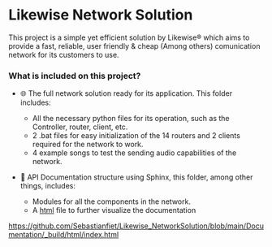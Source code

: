 # Likewise Network Solution
This project is a simple yet efficient solution by Likewise® which aims to provide a fast, reliable, user friendly & cheap (Among others) comunication network for its customers to use.

### What is included on this project?
- 🌐 The full network solution ready for its application. This folder includes:
  - All the necessary python files for its operation, such as the Controller, router, client, etc.
  - 2 .bat files for easy initialization of the 14 routers and 2 clients required for the network to work.
  - 4 example songs to test the sending audio capabilities of the network.

- 📃 API Documentation structure using Sphinx, this folder, among other things, includes:
  - Modules for all the components in the network.
  - A [html](index) file to further visualize the documentation
 


https://github.com/Sebastianfiet/Likewise_NetworkSolution/blob/main/Documentation/_build/html/index.html
